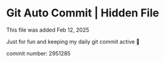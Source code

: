 # Git Auto Commit | Hidden File

This file was added Feb 12, 2025

Just for fun and keeping my daily git commit active 🤪

commit number: 2951285
